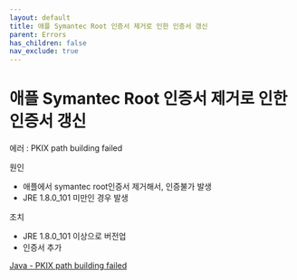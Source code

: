 ```yaml
---
layout: default
title: 애플 Symantec Root 인증서 제거로 인한 인증서 갱신
parent: Errors
has_children: false
nav_exclude: true
---
```


# 애플 Symantec Root 인증서 제거로 인한 인증서 갱신

에러 : PKIX path building failed

원인

- 애플에서 symantec root인증서 제거해서, 인증불가 발생
- JRE 1.8.0_101 미만인 경우 발생

조치

- JRE 1.8.0_101 이상으로 버전업
- 인증서 추가

[Java - PKIX path building failed](https://blog.geunho.dev/posts/pkix-path-building-failed/)